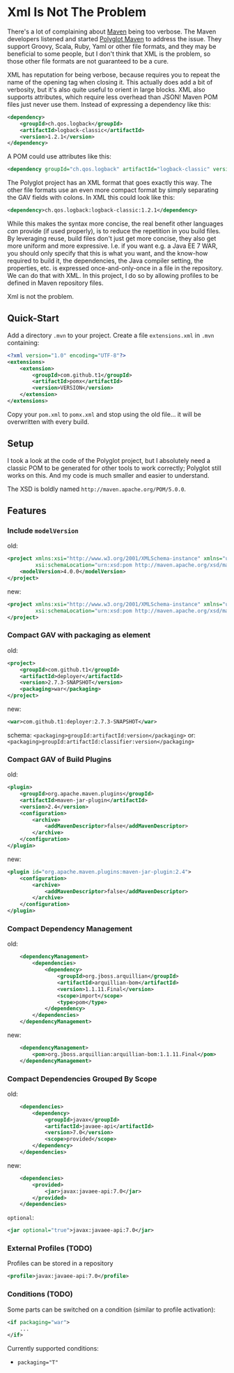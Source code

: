 # Xml Is Not The Problem

There's a lot of complaining about [Maven](http://maven.apache.org) being too verbose.
The Maven developers listened and started [Polyglot Maven](https://github.com/takari/polyglot-maven/tree/master/polyglot-xml)
to address the issue.
They support Groovy, Scala, Ruby, Yaml or other file formats, and they may be beneficial to some people,
but I don't think that XML is the problem, so those other file formats are not guaranteed to be a cure.

XML has reputation for being verbose, because requires you to repeat the name of the opening tag when closing it.
This actually does add a bit of verbosity, but it's also quite useful to orient in large blocks.
XML also supports attributes, which require less overhead than JSON!
Maven POM files just never use them.
Instead of expressing a dependency like this:

```xml
<dependency>
    <groupId>ch.qos.logback</groupId>
    <artifactId>logback-classic</artifactId>
    <version>1.2.1</version>
</dependency>
```

A POM could use attributes like this:

```xml
<dependency groupId="ch.qos.logback" artifactId="logback-classic" version="1.2.1"/>
```

The Polyglot project has an XML format that goes exactly this way.
The other file formats use an even more compact format by simply separating the GAV fields with colons.
In XML this could look like this:

```xml
<dependency>ch.qos.logback:logback-classic:1.2.1</dependency>
```

While this makes the syntax more concise, the real benefit other languages _can_ provide (if used properly),
is to reduce the repetition in you build files.
By leveraging reuse, build files don't just get more concise, they also get more uniform and more expressive.
I.e. if you want e.g. a Java EE 7 WAR, you should only specify that this is what you want,
and the know-how required to build it, the dependencies, the Java compiler setting, the properties, etc.
is expressed once-and-only-once in a file in the repository. We can do that with XML.
In this project, I do so by allowing profiles to be defined in Maven repository files.

Xml is not the problem.


## Quick-Start

Add a directory `.mvn` to your project.
Create a file `extensions.xml` in `.mvn` containing:

```xml
<?xml version="1.0" encoding="UTF-8"?>
<extensions>
    <extension>
        <groupId>com.github.t1</groupId>
        <artifactId>pomx</artifactId>
        <version>VERSION</version>
    </extension>
</extensions>
```

Copy your `pom.xml` to `pomx.xml` and stop using the old file... it will be overwritten with every build.



## Setup

I took a look at the code of the Polyglot project, but I absolutely need a classic POM to be generated
for other tools to work correctly; Polyglot still works on this.
And my code is much smaller and easier to understand.

The XSD is boldly named `http://maven.apache.org/POM/5.0.0`.


## Features

### Include `modelVersion`

old:

```xml
<project xmlns:xsi="http://www.w3.org/2001/XMLSchema-instance" xmlns="urn:xsd:pom"
         xsi:schemaLocation="urn:xsd:pom http://maven.apache.org/xsd/maven-4.0.0.xsd">
    <modelVersion>4.0.0</modelVersion>
</project>
```

new:

```xml
<project xmlns:xsi="http://www.w3.org/2001/XMLSchema-instance" xmlns="urn:xsd:pom"
         xsi:schemaLocation="urn:xsd:pom http://maven.apache.org/xsd/maven-5.0.0.xsd">
</project>
```

### Compact GAV with packaging as element

old:

```xml
<project>
    <groupId>com.github.t1</groupId>
    <artifactId>deployer</artifactId>
    <version>2.7.3-SNAPSHOT</version>
    <packaging>war</packaging>
</project>
```

new:

```xml
<war>com.github.t1:deployer:2.7.3-SNAPSHOT</war>
```

schema: `<packaging>groupId:artifactId:version</packaging>`
or: `<packaging>groupId:artifactId:classifier:version</packaging>`


### Compact GAV of Build Plugins

old:

```xml
<plugin>
    <groupId>org.apache.maven.plugins</groupId>
    <artifactId>maven-jar-plugin</artifactId>
    <version>2.4</version>
    <configuration>
        <archive>
            <addMavenDescriptor>false</addMavenDescriptor>
        </archive>
    </configuration>
</plugin>
```

new:

```xml
<plugin id="org.apache.maven.plugins:maven-jar-plugin:2.4">
    <configuration>
        <archive>
            <addMavenDescriptor>false</addMavenDescriptor>
        </archive>
    </configuration>
</plugin>
```


### Compact Dependency Management

old:

```xml
    <dependencyManagement>
        <dependencies>
            <dependency>
                <groupId>org.jboss.arquillian</groupId>
                <artifactId>arquillian-bom</artifactId>
                <version>1.1.11.Final</version>
                <scope>import</scope>
                <type>pom</type>
            </dependency>
        </dependencies>
    </dependencyManagement>
```

new:

```xml
    <dependencyManagement>
        <pom>org.jboss.arquillian:arquillian-bom:1.1.11.Final</pom>
    </dependencyManagement>
```


### Compact Dependencies Grouped By Scope

old:

```xml
    <dependencies>
        <dependency>
            <groupId>javax</groupId>
            <artifactId>javaee-api</artifactId>
            <version>7.0</version>
            <scope>provided</scope>
        </dependency>
    </dependencies>
```

new:

```xml
    <dependencies>
        <provided>
            <jar>javax:javaee-api:7.0</jar>
        </provided>
    </dependencies>
```

`optional`:
```xml
<jar optional="true">javax:javaee-api:7.0</jar>
```


### External Profiles (TODO)

Profiles can be stored in a repository

```xml
<profile>javax:javaee-api:7.0</profile>
```


### Conditions (TODO)

Some parts can be switched on a condition (similar to profile activation):

```xml
<if packaging="war">
    ...
</if>
```

Currently supported conditions:
* `packaging="T"`

